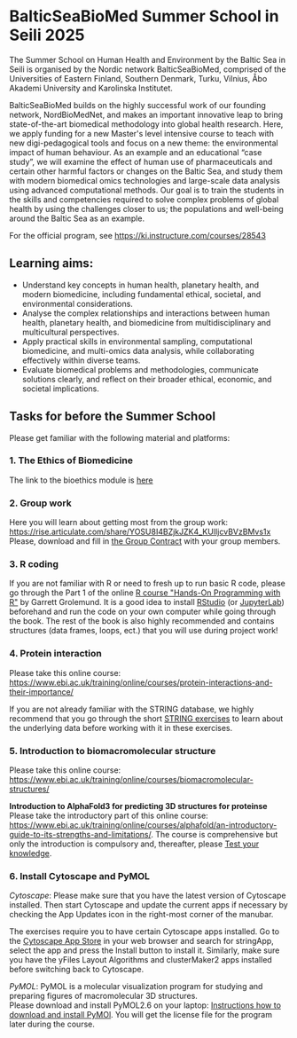 # BalticSeaBioMed Summer School in Seili 2025

The Summer School on Human Health and Environment by the Baltic Sea in Seili is organised by the Nordic network BalticSeaBioMed, comprised of the Universities of Eastern Finland, Southern Denmark, Turku, Vilnius, Åbo Akademi University and Karolinska Institutet.

BalticSeaBioMed builds on the highly successful work of our founding network, NordBioMedNet, and makes an important innovative leap to bring state-of-the-art biomedical methodology into global health research. Here, we apply funding for a new Master's level intensive course to teach with new digi-pedagogical tools and focus on a new theme: the environmental impact of human behaviour. As an example and an educational “case study”, we will examine the effect of human use of pharmaceuticals and certain other harmful factors or changes on the Baltic Sea, and study them with modern biomedical omics technologies and large-scale data analysis using advanced computational methods. Our goal is to train the students in the skills and competencies required to solve complex problems of global health by using the challenges closer to us; the populations and well-being around the Baltic Sea as an example.

For the official program, see https://ki.instructure.com/courses/28543

## Learning aims:

- Understand key concepts in human health, planetary health, and modern biomedicine, including fundamental ethical, societal, and environmental considerations.
- Analyse the complex relationships and interactions between human health, planetary health, and biomedicine from multidisciplinary and multicultural perspectives.
- Apply practical skills in environmental sampling, computational biomedicine, and multi-omics data analysis, while collaborating effectively within diverse teams.
- Evaluate biomedical problems and methodologies, communicate solutions clearly, and reflect on their broader ethical, economic, and societal implications.

## Tasks for before the Summer School

Please get familiar with the following material and platforms:

### 1. The Ethics of Biomedicine

The link to the bioethics module is [here](https://ki.eu-west.catalog.canvaslms.com/browse/oer/courses/the-ethics-of-biomedicine-2025)

### 2. Group work

Here you will learn about getting most from the group work: https://rise.articulate.com/share/YOSU8I4BZjkJZK4_KUlIjcvBVzBMvs1x<br>
Please, download and fill in [the Group Contract](https://docs.google.com/document/d/1FGXvsIj3rQHaUlSEHfysecQqVYXKVVat/edit?usp=drive_link&ouid=108198762102362181813&rtpof=true&sd=true) with your group members.  

### 3. R coding

If you are not familiar with R or need to fresh up to run basic R code, please go through the Part 1 of the online [R course "Hands-On Programming with R"](https://rstudio-education.github.io/hopr/) by Garrett Grolemund. It is a good idea to install [RStudio](https://posit.co/download/rstudio-desktop/) (or [JupyterLab](https://jupyter.org)) beforehand and run the code on your own computer while going through the book. The rest of the book is also highly recommended and contains structures (data frames, loops, ect.) that you will use during project work!

### 4. Protein interaction
Please take this online course: https://www.ebi.ac.uk/training/online/courses/protein-interactions-and-their-importance/

If you are not already familiar with the STRING database, we highly recommend that you go through the short [STRING exercises](https://jensenlab.org/training/string/) to learn about the underlying data before working with it in these exercises.

### 5. Introduction to biomacromolecular structure
Please take this online course: https://www.ebi.ac.uk/training/online/courses/biomacromolecular-structures/

**Introduction to AlphaFold3 for predicting 3D structures for proteinse**<br>
Please take the introductory part of this online course: https://www.ebi.ac.uk/training/online/courses/alphafold/an-introductory-guide-to-its-strengths-and-limitations/. The course is comprehensive but only the introduction is compulsory and, thereafter, please [Test your knowledge](https://www.ebi.ac.uk/training/online/courses/alphafold/an-introductory-guide-to-its-strengths-and-limitations/test-your-knowledge/). 

### 6. Install Cytoscape and PyMOL

_Cytoscape_:
Please make sure that you have the latest version of Cytoscape installed. Then start Cytoscape and update the current apps if necessary by checking the App Updates icon in the right-most corner of the manubar.

The exercises require you to have certain Cytoscape apps installed. Go to the [Cytoscape App Store](https://apps.cytoscape.org/) in your web browser and search for stringApp, select the app and press the Install button to install it. Similarly, make sure you have the yFiles Layout Algorithms and clusterMaker2 apps installed before switching back to Cytoscape.

_PyMOL_: 
PyMOL is a molecular visualization program for studying and preparing figures of macromolecular 3D structures. <br>
Please download and install PyMOL2.6 on your laptop: [Instructions how to download and install PyMOl](https://drive.google.com/file/d/1dstgCJWxNRLcxs6P9uty7EDVVYL9a6M_/view?usp=drive_link). You will get the license file for the program later during the course.

